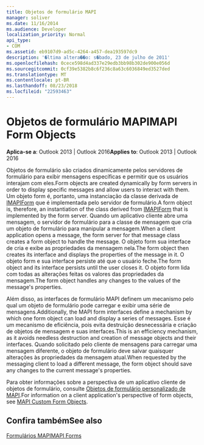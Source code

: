 ```yaml
---
title: Objetos de formulário MAPI
manager: soliver
ms.date: 11/16/2014
ms.audience: Developer
localization_priority: Normal
api_type:
- COM
ms.assetid: eb9107d9-ad5c-4264-a457-dea193597dc9
description: '�ltima altera��o: s�bado, 23 de julho de 2011'
ms.openlocfilehash: 0cece598d4ad337e29edb3bb98b302de900e056d
ms.sourcegitcommit: 0cf39e5382b8c6f236c8a63c6036849ed3527ded
ms.translationtype: MT
ms.contentlocale: pt-BR
ms.lasthandoff: 08/23/2018
ms.locfileid: "22593463"
---
```

# <a name="mapi-form-objects"></a><span data-ttu-id="7313a-103">Objetos de formulário MAPI</span><span class="sxs-lookup"><span data-stu-id="7313a-103">MAPI Form Objects</span></span>

  
  
<span data-ttu-id="7313a-104">**Aplica-se a**: Outlook 2013 | Outlook 2016</span><span class="sxs-lookup"><span data-stu-id="7313a-104">**Applies to**: Outlook 2013 | Outlook 2016</span></span> 
  
<span data-ttu-id="7313a-105">Objetos de formulário são criados dinamicamente pelos servidores de formulário para exibir mensagens específicas e permitir que os usuários interajam com eles.</span><span class="sxs-lookup"><span data-stu-id="7313a-105">Form objects are created dynamically by form servers in order to display specific messages and allow users to interact with them.</span></span> <span data-ttu-id="7313a-106">Um objeto form é, portanto, uma instanciação da classe derivada de [IMAPIForm](imapiformiunknown.md) que é implementada pelo servidor de formulário.</span><span class="sxs-lookup"><span data-stu-id="7313a-106">A form object is, therefore, an instantiation of the class derived from [IMAPIForm](imapiformiunknown.md) that is implemented by the form server.</span></span> <span data-ttu-id="7313a-107">Quando um aplicativo cliente abre uma mensagem, o servidor de formulário para a classe de mensagem que cria um objeto de formulário para manipular a mensagem.</span><span class="sxs-lookup"><span data-stu-id="7313a-107">When a client application opens a message, the form server for that message class creates a form object to handle the message.</span></span> <span data-ttu-id="7313a-108">O objeto form sua interface de cria e exibe as propriedades da mensagem nela.</span><span class="sxs-lookup"><span data-stu-id="7313a-108">The form object then creates its interface and displays the properties of the message in it.</span></span> <span data-ttu-id="7313a-109">O objeto form e sua interface persiste até que o usuário feche.</span><span class="sxs-lookup"><span data-stu-id="7313a-109">The form object and its interface persists until the user closes it.</span></span> <span data-ttu-id="7313a-110">O objeto form lida com todas as alterações feitas os valores das propriedades da mensagem.</span><span class="sxs-lookup"><span data-stu-id="7313a-110">The form object handles any changes to the values of the message's properties.</span></span> 
  
<span data-ttu-id="7313a-111">Além disso, as interfaces de formulário MAPI definem um mecanismo pelo qual um objeto de formulário pode carregar e exibir uma série de mensagens.</span><span class="sxs-lookup"><span data-stu-id="7313a-111">Additionally, the MAPI form interfaces define a mechanism by which one form object can load and display a series of messages.</span></span> <span data-ttu-id="7313a-112">Esse é um mecanismo de eficiência, pois evita destruição desnecessária e criação de objetos de mensagem e suas interfaces.</span><span class="sxs-lookup"><span data-stu-id="7313a-112">This is an efficiency mechanism, as it avoids needless destruction and creation of message objects and their interfaces.</span></span> <span data-ttu-id="7313a-113">Quando solicitado pelo cliente de mensagens para carregar uma mensagem diferente, o objeto de formulário deve salvar quaisquer alterações às propriedades da mensagem atual.</span><span class="sxs-lookup"><span data-stu-id="7313a-113">When requested by the messaging client to load a different message, the form object should save any changes to the current message's properties.</span></span>
  
<span data-ttu-id="7313a-114">Para obter informações sobre a perspectiva de um aplicativo cliente de objetos de formulário, consulte [Objetos de formulário personalizado de MAPI](mapi-custom-form-objects.md).</span><span class="sxs-lookup"><span data-stu-id="7313a-114">For information on a client application's perspective of form objects, see [MAPI Custom Form Objects](mapi-custom-form-objects.md).</span></span>
  
## <a name="see-also"></a><span data-ttu-id="7313a-115">Confira também</span><span class="sxs-lookup"><span data-stu-id="7313a-115">See also</span></span>



[<span data-ttu-id="7313a-116">Formulários MAPI</span><span class="sxs-lookup"><span data-stu-id="7313a-116">MAPI Forms</span></span>](mapi-forms.md)

